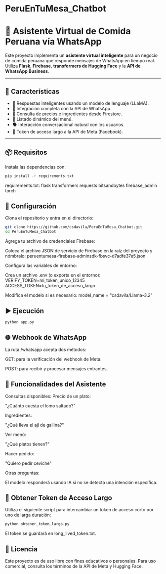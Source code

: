 # PeruEnTuMesa_Chatbot

# 🤖 Asistente Virtual de Comida Peruana vía WhatsApp

Este proyecto implementa un **asistente virtual inteligente** para un negocio de comida peruana que responde mensajes de WhatsApp en tiempo real. Utiliza **Flask**, **Firebase**, **transformers de Hugging Face** y la **API de WhatsApp Business**.

---

## 🚀 Características

- 🧠 Respuestas inteligentes usando un modelo de lenguaje (LLaMA).
- 📱 Integración completa con la API de WhatsApp.
- 🔎 Consulta de precios e ingredientes desde Firestore.
- 📝 Listado dinámico del menú.
- 🗣️ Interacción conversacional natural con los usuarios.
- 🔐 Token de acceso largo a la API de Meta (Facebook).

---

## 📦 Requisitos

Instala las dependencias con:

```bash
pip install -r requirements.txt
```

requirements.txt:
flask
transformers
requests
bitsandbytes
firebase_admin
torch

## 🔧 Configuración
Clona el repositorio y entra en el directorio:

```bash
git clone https://github.com/csdavila/PeruEnTuMesa_Chatbot.git
cd PeruEnTuMesa_Chatbot
```

Agrega tu archivo de credenciales Firebase:

Coloca el archivo JSON de servicio de Firebase en la raíz del proyecto y nómbralo:
peruentumesa-firebase-adminsdk-fbsvc-d7adfe37e5.json

Configura las variables de entorno:

Crea un archivo .env (o exporta en el entorno):
VERIFY_TOKEN=mi_token_unico_12345
ACCESS_TOKEN=tu_token_de_acceso_largo

Modifica el modelo si es necesario:
model_name = "csdavila/Llama-3.2"

## ▶️ Ejecución

```bash
python app.py
```

## 🌐 Webhook de WhatsApp
La ruta /whatsapp acepta dos métodos:

GET: para la verificación del webhook de Meta.

POST: para recibir y procesar mensajes entrantes.

## 💬 Funcionalidades del Asistente
Consultas disponibles:
Precio de un plato:

"¿Cuánto cuesta el lomo saltado?"

Ingredientes:

"¿Qué lleva el ají de gallina?"

Ver menú:

"¿Qué platos tienen?"

Hacer pedido:

"Quiero pedir ceviche"

Otras preguntas:

El modelo responderá usando IA si no se detecta una intención específica.

## 🔐 Obtener Token de Acceso Largo
Utiliza el siguiente script para intercambiar un token de acceso corto por uno de larga duración:


```bash
python obtener_token_largo.py
```

El token se guardará en long_lived_token.txt.


## 🧾 Licencia
Este proyecto es de uso libre con fines educativos o personales.
Para uso comercial, consulta los términos de la API de Meta y Hugging Face.